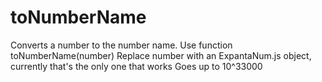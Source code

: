 # toNumberName
Converts a number to the number name.
Use function toNumberName(number)
Replace number with an ExpantaNum.js object, currently that's the only one that works
Goes up to 10^33000
